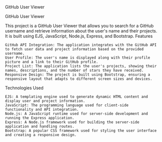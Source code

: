 GitHub User Viewer

GitHub User Viewer

This project is a GitHub User Viewer that allows you to search for a GitHub username and retrieve information about the user's name and their projects. It is built using EJS, JavaScript, Node.js, Express, and Bootstrap.
Features

    GitHub API Integration: The application integrates with the GitHub API to fetch user data and project information based on the provided username.
    User Profile: The user's name is displayed along with their profile picture and a link to their GitHub profile.
    Project List: The application lists the user's projects, showing their names, descriptions, and the number of stars they have received.
    Responsive Design: The project is built using Bootstrap, ensuring a responsive layout that adapts to different screen sizes and devices.

Technologies Used

    EJS: A templating engine used to generate dynamic HTML content and display user and project information.
    JavaScript: The programming language used for client-side functionality and API integration.
    Node.js: A JavaScript runtime used for server-side development and running the Express application.
    Express: A Node.js framework used for building the server-side application and handling routes.
    Bootstrap: A popular CSS framework used for styling the user interface and creating a responsive design.